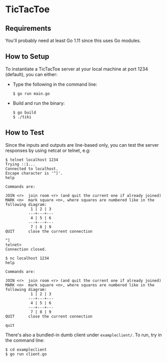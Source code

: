 # TicTacToe

## Requirements

You'll probably need at least Go 1.11 since this uses Go modules.

## How to Setup

To instantiate a TicTacToe server at your local machine at port 1234 (default), you can either:

* Type the following in the command line:

    ```
    $ go run main.go
    ```

* Build and run the binary:
    
    ```
    $ go build
    $ ./tiki
    ```

## How to Test

Since the inputs and outputs are line-based only, you can test the server responses by using netcat or telnet, e.g:

```
$ telnet localhost 1234
Trying ::1...
Connected to localhost.
Escape character is '^]'.
help

Commands are:

JOIN <r>  join room <r> (and quit the current one if already joined)
MARK <n>  mark square <n>, where squares are numbered like in the following diagram:                                                                                   
           1 | 2 | 3
          ---+---+---
           4 | 5 | 6
          ---+---+---
           7 | 8 | 9
QUIT      close the current connection

^]
telnet>
Connection closed.
```

```
$ nc localhost 1234
help

Commands are:

JOIN <r>  join room <r> (and quit the current one if already joined)
MARK <n>  mark square <n>, where squares are numbered like in the following diagram:
           1 | 2 | 3
          ---+---+---
           4 | 5 | 6
          ---+---+---
           7 | 8 | 9
QUIT      close the current connection

quit
```

There's also a bundled-in dumb client under `exampleclient/`. To run, try in the command line:

```
$ cd exampleclient
$ go run client.go
```
